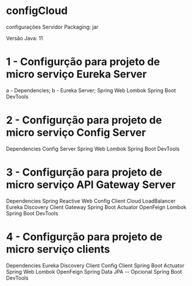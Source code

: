 # configCloud
configurações Servidor
Packaging: jar

Versão Java: 11

# 1 - Configurção para projeto de micro serviço Eureka Server
  a - Dependencies;
  b - Eureka Server;
Spring Web
Lombok
Spring Boot DevTools
# 2 - Configurção para projeto de micro serviço Config Server
Dependencies
Config Server
Spring Web
Lombok
Spring Boot DevTools
# 3 - Configurção para projeto de micro serviço API Gateway Server
Dependencies
Spring Reactive Web
Config Client
Cloud LoadBalancer
Eureka Discovery Client
Gateway
Spring Boot Actuator
OpenFeign
Lombok
Spring Boot DevTools
# 4 - Configurção para projeto de micro serviço clients
Dependencies
Eureka Discovery Client
Config Client
Spring Boot Actuator
Spring Web
Lombok
OpenFeign
Spring Data JPA -- Opcional
Spring Boot DevTools
